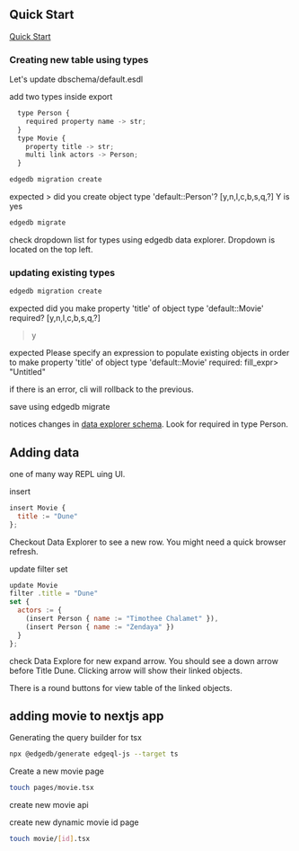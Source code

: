 ## Quick Start

[Quick Start](https://www.edgedb.com/docs/intro/quickstart)

### Creating new table using types 

Let's update dbschema/default.esdl

add two types inside export

```javascript
  type Person {
    required property name -> str;
  }
  type Movie {
    property title -> str;
    multi link actors -> Person;
  }
```

```bash
edgedb migration create
```

expected >
did you create object type 'default::Person'? [y,n,l,c,b,s,q,?]
Y is yes

```bash
edgedb migrate
```

check dropdown list for types using edgedb data explorer.  Dropdown is located on the top left. 

### updating existing types

```bash
edgedb migration create
```

expected 
did you make property 'title' of object type 'default::Movie' required? [y,n,l,c,b,s,q,?]
> y

expected
Please specify an expression to populate existing objects in order to make property 'title' of object type 'default::Movie' required:
fill_expr> "Untitled"

if there is an error, cli will rollback to the previous. 

save using edgedb migrate

notices changes in [data explorer schema](http://localhost:10706/ui/edgedb/schema).  Look for required in type Person. 


## Adding data 

one of many way REPL uing UI.  

insert

```javascript
insert Movie {
  title := "Dune"
};
```

Checkout Data Explorer to see a new row.  You might need a quick browser refresh.  

update filter set

```Javascript
update Movie
filter .title = "Dune"
set {
  actors := {
    (insert Person { name := "Timothee Chalamet" }),
    (insert Person { name := "Zendaya" })
  }
};
```

check Data Explore for new expand arrow.  You should see a down arrow before Title Dune. Clicking arrow will show their linked objects. 

There is a round buttons for view table of the linked objects. 

## adding movie to nextjs app

Generating the query builder for tsx
​
```bash
npx @edgedb/generate edgeql-js --target ts
```

Create a new movie page 

```bash
touch pages/movie.tsx
```

create new movie api

create new dynamic movie id page

```bash
touch movie/[id].tsx
```


